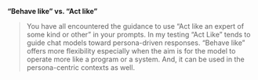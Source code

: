 
**“Behave like” vs. “Act like”**

> You have all encountered the guidance to use “Act like an expert of some kind or other” in your prompts. In my testing “Act Like” tends to guide chat models toward persona-driven responses. “Behave like” offers more flexibility especially when the aim is for the model to operate more like a program or a system. And, it can be used in the persona-centric contexts as well.

